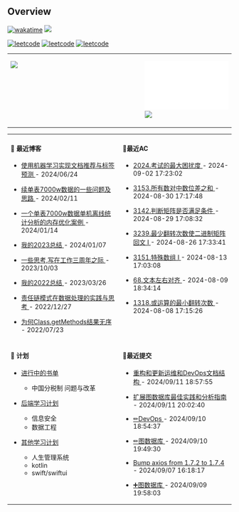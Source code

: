 
## Overview

[![wakatime](https://wakatime.com/badge/user/78591c59-95d5-4479-b2fc-988c35f31d59.svg)](https://wakatime.com/@78591c59-95d5-4479-b2fc-988c35f31d59) ![](https://gpvc.arturio.dev/0xcaffebabe)

[![leetcode](https://leetcode-badge.ismy.wang/ranking)](https://leetcode.cn/u/0xcaffebabe/) [![leetcode](https://leetcode-badge.ismy.wang/solved)](https://leetcode.cn/u/0xcaffebabe/) [![leetcode](https://leetcode-badge.ismy.wang/ac)](https://leetcode.cn/u/0xcaffebabe/)

<table border="0">
  <tr border="0">

  <td valign="top" width="60%">

  ![](https://github-readme-stats.vercel.app/api/wakatime?username=0xcaffebabe&layout=compact&langs_count=12&theme=dark&range=all_time)

  </td>

  <td valign="top" width="40%">

  ![](https://raw.githubusercontent.com/0xcaffebabe/github-stats/master/generated/overview.svg)
  ![](https://github-profile-summary-cards.vercel.app/api/cards/productive-time?username=0xcaffebabe&theme=github_dark&utcOffset=8)

  </td>
  </tr>

</table>

<table>

<tr>
<td valign="top" width="50%">

#### 📖 最近博客


* <a href="https://0xcaffebabe.github.io/%E6%9C%BA%E5%99%A8%E5%AD%A6%E4%B9%A0/2024/06/24/%E4%BD%BF%E7%94%A8%E6%9C%BA%E5%99%A8%E5%AD%A6%E4%B9%A0%E5%AE%9E%E7%8E%B0%E6%96%87%E6%A1%A3%E6%8E%A8%E8%8D%90%E4%B8%8E%E6%A0%87%E7%AD%BE%E9%A2%84%E6%B5%8B.html" target="_blank"> 使用机器学习实现文档推荐与标签预测 </a> - 2024/06/24 

    
* <a href="https://0xcaffebabe.github.io/%E5%A4%A7%E6%95%B0%E6%8D%AE/2024/02/11/%E7%BB%AD%E5%8D%95%E8%A1%A87000w%E6%95%B0%E6%8D%AE%E7%9A%84%E4%B8%80%E4%BA%9B%E9%97%AE%E9%A2%98%E5%8F%8A%E6%80%9D%E8%B7%AF.html" target="_blank"> 续单表7000w数据的一些问题及思路 </a> - 2024/02/11 

    
* <a href="https://0xcaffebabe.github.io/%E5%A4%A7%E6%95%B0%E6%8D%AE/2024/01/14/%E4%B8%80%E4%B8%AA%E5%8D%95%E8%A1%A87000w%E6%95%B0%E6%8D%AE%E5%8D%95%E6%9C%BA%E7%A6%BB%E7%BA%BF%E7%BB%9F%E8%AE%A1%E5%88%86%E6%9E%90%E7%9A%84%E5%86%85%E5%AD%98%E4%BC%98%E5%8C%96%E6%A1%88%E4%BE%8B.html" target="_blank"> 一个单表7000w数据单机离线统计分析的内存优化案例 </a> - 2024/01/14 

    
* <a href="https://0xcaffebabe.github.io/%E4%BA%BA%E7%94%9F/2024/01/07/%E6%88%91%E7%9A%842023%E6%80%BB%E7%BB%93.html" target="_blank"> 我的2023总结 </a> - 2024/01/07 

    
* <a href="https://0xcaffebabe.github.io/%E4%BA%BA%E7%94%9F/2023/10/03/%E4%B8%80%E4%BA%9B%E6%80%9D%E8%80%83,%E5%86%99%E5%9C%A8%E5%B7%A5%E4%BD%9C%E4%B8%89%E5%91%A8%E5%B9%B4%E4%B9%8B%E9%99%85.html" target="_blank"> 一些思考,写在工作三周年之际 </a> - 2023/10/03 

    
* <a href="https://0xcaffebabe.github.io/%E4%BA%BA%E7%94%9F/2023/03/26/%E6%88%91%E7%9A%842022%E6%80%BB%E7%BB%93.html" target="_blank"> 我的2022总结 </a> - 2023/03/26 

    
* <a href="https://0xcaffebabe.github.io/%E8%AE%BE%E8%AE%A1%E6%A8%A1%E5%BC%8F/2022/12/27/%E8%B4%A3%E4%BB%BB%E9%93%BE%E6%A8%A1%E5%BC%8F%E5%9C%A8%E6%95%B0%E6%8D%AE%E5%A4%84%E7%90%86%E7%9A%84%E5%AE%9E%E8%B7%B5%E4%B8%8E%E6%80%9D%E8%80%83.html" target="_blank"> 责任链模式在数据处理的实践与思考 </a> - 2022/12/27 

    
* <a href="https://0xcaffebabe.github.io/jvm/2022/07/23/%E4%B8%BA%E4%BD%95Class.getMethods%E7%BB%93%E6%9E%9C%E6%97%A0%E5%BA%8F.html" target="_blank"> 为何Class.getMethods结果无序 </a> - 2022/07/23 

        

</td>

<td valign="top" width="50%">

#### 🔋最近AC


  * <a href="https://leetcode.cn/submissions/detail/560583417" target="_blank"> 2024.考试的最大困扰度 </a> - 2024-09-02 17:23:02 

    
  * <a href="https://leetcode.cn/submissions/detail/559767056" target="_blank"> 3153.所有数对中数位差之和 </a> - 2024-08-30 17:17:48 

    
  * <a href="https://leetcode.cn/submissions/detail/559466084" target="_blank"> 3142.判断矩阵是否满足条件 </a> - 2024-08-29 17:08:32 

    
  * <a href="https://leetcode.cn/submissions/detail/558550697" target="_blank"> 3239.最少翻转次数使二进制矩阵回文 I </a> - 2024-08-26 17:33:41 

    
  * <a href="https://leetcode.cn/submissions/detail/554829421" target="_blank"> 3151.特殊数组 I </a> - 2024-08-13 17:03:08 

    
  * <a href="https://leetcode.cn/submissions/detail/553797376" target="_blank"> 68.文本左右对齐 </a> - 2024-08-09 18:34:14 

    
  * <a href="https://leetcode.cn/submissions/detail/553468536" target="_blank"> 1318.或运算的最小翻转次数 </a> - 2024-08-08 17:15:26 

    

</td>

</tr>

<tr>

<td valign="top" width="50%">

#### 📝 计划

- [进行中的书单](https://github.com/users/0xcaffebabe/projects/9)
  - 中国分税制 问题与改革


- [后端学习计划](https://github.com/users/0xcaffebabe/projects/10)
  - 信息安全
  - 数据工程


- [其他学习计划](https://github.com/users/0xcaffebabe/projects/11)
  - 人生管理系统
  - kotlin
  - swift/swiftui


<td>

#### 🌴最近提交


  * <a href="https://github.com/0xcaffebabe/note/commit/94d46998574465d0498fa7d82cec759d0ee55857" target="_blank"> 重构和更新运维和DevOps文档结构 </a> - 2024/09/11 18:57:55 

    
  * <a href="https://github.com/0xcaffebabe/note/commit/d1bc926d335302f185180f975caefefcd7e51098" target="_blank"> 扩展图数据库最佳实践和分析指南 </a> - 2024/09/11 20:02:40 

    
  * <a href="https://github.com/0xcaffebabe/note/commit/f53e2009f5688f53f800ab1a26f41fce8af6b8d0" target="_blank"> ✏DevOps </a> - 2024/09/10 18:54:37 

    
  * <a href="https://github.com/0xcaffebabe/note/commit/25563bb1ea3d9b6d751781fb759c77734a1ac218" target="_blank"> ✏图数据库 </a> - 2024/09/10 19:49:30 

    
  * <a href="https://github.com/0xcaffebabe/note/commit/e730eda9b158fdca911287463fa95e1ff2fe7dc4" target="_blank"> Bump axios from 1.7.2 to 1.7.4 </a> - 2024/09/07 16:18:17 

    
  * <a href="https://github.com/0xcaffebabe/note/commit/15b24a9fc4f67cc5e7dff2aa1abb44331bcb9574" target="_blank"> ➕图数据库 </a> - 2024/09/09 19:58:03 

    

</td>

</tr>

</table>

